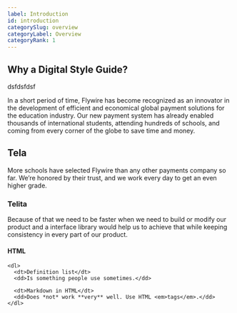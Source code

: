```yaml
---
label: Introduction
id: introduction
categorySlug: overview
categoryLabel: Overview
categoryRank: 1
---
```


## Why a Digital Style Guide?

dsfdsfdsf

In a short period of time, Flywire has become recognized as an innovator in the development of efficient and economical global payment solutions for the education industry.
Our new payment system has already enabled thousands of international students, attending hundreds of schools, and coming from every corner of the globe to save time and money.


## Tela
More schools have selected Flywire than any other payments company so far. We’re honored by their trust, and we work every day to get an even higher grade.


### Telita

Because of that we need to be faster when we need to build or modify our product and a interface library would help us to achieve that while keeping consistency in every part of our product.

#### HTML
```render
<dl>
  <dt>Definition list</dt>
  <dd>Is something people use sometimes.</dd>

  <dt>Markdown in HTML</dt>
  <dd>Does *not* work **very** well. Use HTML <em>tags</em>.</dd>
</dl>
```
